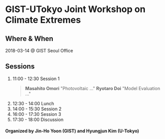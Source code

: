# GIST-UTokyo Joint Workshop on Climate Extremes

## Where & When 	
2018-03-14 @ GIST Seoul Office

## Sessions 
1. 11:00 - 12:30	Session 1
	> **Masahito Omori** "Photovoltaic ..."
	> **Ryotaro Doi** "Model Evaluation ..."
2. 12:30 - 14:00 	Lunch
3. 14:00 - 15:30 	Session 2
4. 16:00 - 17:30 	Session 3
5. 17:30 - 18:00 	Discussion

#### Organized by Jin-Ho Yoon (GIST) and Hyungjun Kim (U-Tokyo)
<!--stackedit_data:
eyJoaXN0b3J5IjpbLTg5NzExNzI5XX0=
-->